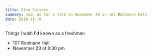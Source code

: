 ```yaml
---
title: Olin Shivers
summary: Join us for a talk on November 29 in 107 Robinson Hall
date: 2018-11-19
---
```


Things I wish I'd known as a freshman

 - 107 Robinson Hall
 - November 29 at 8:30 pm
